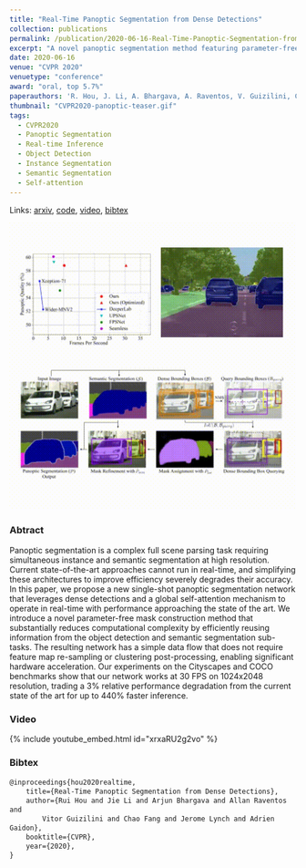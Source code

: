```yaml
---
title: "Real-Time Panoptic Segmentation from Dense Detections"
collection: publications
permalink: /publication/2020-06-16-Real-Time-Panoptic-Segmentation-from-Dense-Detections
excerpt: "A novel panoptic segmentation method featuring parameter-free instance mask reconstruction, state-of-the-art accuracy, and real-time inference."
date: 2020-06-16
venue: "CVPR 2020"
venuetype: "conference"
award: "oral, top 5.7%"
paperauthors: 'R. Hou, J. Li, A. Bhargava, A. Raventos, V. Guizilini, C. Fang, J Lynch, A. Gaidon'
thumbnail: "CVPR2020-panoptic-teaser.gif"
tags:
  - CVPR2020
  - Panoptic Segmentation
  - Real-time Inference
  - Object Detection
  - Instance Segmentation
  - Semantic Segmentation
  - Self-attention
---
```


Links: [arxiv](https://arxiv.org/abs/1912.01202), [code](https://github.com/TRI-ML/realtime_panoptic), [video](#video), [bibtex](#bibtex)

![CVPR 2020 real-time panoptic segmentation teaser](/images/CVPR2020-panoptic-teaser.gif)

### Abtract

Panoptic segmentation is a complex full scene parsing task requiring simultaneous instance and semantic segmentation at high resolution. Current state-of-the-art approaches cannot run in real-time, and simplifying these architectures to improve efficiency severely degrades their accuracy. In this paper, we propose a new single-shot panoptic segmentation network that leverages dense detections and a global self-attention mechanism to operate in real-time with performance approaching the state of the art. We introduce a novel parameter-free mask construction method that substantially reduces computational complexity by efficiently reusing information from the object detection and semantic segmentation sub-tasks. The resulting network has a simple data flow that does not require feature map re-sampling or clustering post-processing, enabling significant hardware acceleration. Our experiments on the Cityscapes and COCO benchmarks show that our network works at 30 FPS on 1024x2048 resolution, trading a 3% relative performance degradation from the current state of the art for up to 440% faster inference.

### Video

{% include youtube_embed.html id="xrxaRU2g2vo" %}

### Bibtex

    @inproceedings{hou2020realtime,
        title={Real-Time Panoptic Segmentation from Dense Detections},
        author={Rui Hou and Jie Li and Arjun Bhargava and Allan Raventos and
            Vitor Guizilini and Chao Fang and Jerome Lynch and Adrien Gaidon},
        booktitle={CVPR},
        year={2020},
    }
